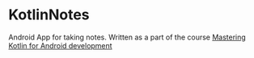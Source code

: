 # KotlinNotes
Android App for taking notes.
Written as a part of the course [Mastering Kotlin for Android development](https://www.packtpub.com/application-development/mastering-kotlin-android-development-video)

